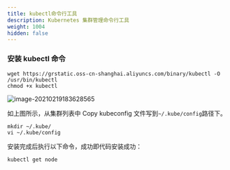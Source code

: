 ```yaml
---
title: kubectl命令行工具
description: Kubernetes 集群管理命令行工具
weight: 1004
hidden: false
---
```


### 安装 kubectl 命令

```
wget https://grstatic.oss-cn-shanghai.aliyuncs.com/binary/kubectl -O /usr/bin/kubectl
chmod +x kubectl
```

![image-20210219183628565](https://static.goodrain.com/images/5.3/kubeconfig.png)

如上图所示，从集群列表中 Copy kubeconfig 文件写到`~/.kube/config`路径下。

```
mkdir ~/.kube/
vi ~/.kube/config
```

安装完成后执行以下命令，成功即代码安装成功：

```
kubectl get node
```

